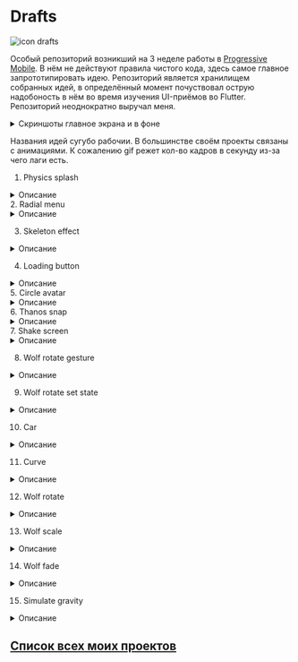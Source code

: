 # Drafts

![icon drafts][IconDrafts]

Особый репозиторий возникший на 3 неделе работы в [Progressive Mobile][ProgressiveMobile]. В нём не действуют правила чистого кода, здесь самое главное запрототипировать идею. Репозиторий является хранилищем собранных идей, в определённый момент почуствовал острую надобоность в нём во время изучения UI-приёмов во Flutter. Репозиторий неоднократно выручал меня. 

<details>
  <summary>Скриншоты главное экрана и в фоне</summary>
  
  ![main screen][MainScreen]
  ![background][Background]
</details>

Названия идей сугубо рабочии. В большинстве своём проекты связаны с анимациями. К сожалению gif режет кол-во кадров в секунду из-за чего лаги есть.

1. Physics splash

<details>
  <summary>Описание</summary>
  
  Управляемая анимация растягивания, сжатия сплэша.
  
  <details>
    <summary>Демо</summary>
  
   ![physics splash demo][PhysicsSplashDemo]
  </details>  
  
  <details>
    <summary>Скриншоты</summary>
  
  ![physics splash main screen 1][PhysicsSplashMainScreen1]
  ![physics splash main screen 2][PhysicsSplashMainScreen2]
  </details>
</details>
2. Radial menu

<details>
  <summary>Описание</summary>
  
 Управляемая анимация радиального меню.
  
  <details>
    <summary>Демо</summary>
  
   ![radial menu demo][RadialMenuDemo]
  </details>  
  
  <details>
    <summary>Скриншоты</summary>
  
  ![wolf rotate gesture set state main screen 1][WolfRotateGestureSetStateMainScreen1]
  ![wolf rotate gesture set state main screen 2][WolfRotateGestureSetStateMainScreen2]
  ![wolf rotate gesture set state main screen 3][WolfRotateGestureSetStateMainScreen3]
  ![wolf rotate gesture set state main screen 4][WolfRotateGestureSetStateMainScreen4]
  ![wolf rotate gesture set state main screen 5][WolfRotateGestureSetStateMainScreen5]
  ![wolf rotate gesture set state main screen 6][WolfRotateGestureSetStateMainScreen6]
  </details>
</details>

3. Skeleton effect

<details>
  <summary>Описание</summary>
  
 Неуправляемая анимация перелевающихся элементов.
  
  <details>
    <summary>Демо</summary>
  
   ![skeleton effect demo][SkeletonEffectDemo]
  </details>  
  
  <details>
    <summary>Скриншоты</summary>
  
  ![skeleton effect screen 1][SkeletonEffectScreen1]
  ![skeleton effect screen 2][SkeletonEffectScreen2]
  ![skeleton effect screen 3][SkeletonEffectScreen3]
  ![skeleton effect screen 4][SkeletonEffectScreen4]
  ![skeleton effect screen 5][SkeletonEffectScreen5]
  ![skeleton effect screen 6][SkeletonEffectScreen6]
  </details>
</details>

4. Loading button

<details>
  <summary>Описание</summary>
  
 Демонстрация виджета кнопки перехода на другой экран с анимацией загрузки и сплэша.
  
  <details>
    <summary>Демо</summary>
  
   ![loading button demo][LoadingButtonDemo]
  </details>  
  
  <details>
    <summary>Скриншоты</summary>
  
  ![loading button screen 1][LoadingButtonScreen1]
  ![loading button screen 2][LoadingButtonScreen2]
  ![loading button screen 3][LoadingButtonScreen3]
  ![loading button screen 4][LoadingButtonScreen4]
  </details>
</details>
5. Circle avatar
<details>
  <summary>Описание</summary>
  
 Демонстрация виджета для автарок.
  
  <details>
    <summary>Демо</summary>
  
   ![circle avatar demo][CicrcleAvatarDemo]
  </details>  
  
  <details>
    <summary>Скриншоты</summary>
  
  ![circle avatar screen 1][CicrcleAvatarScreen1]
  ![circle avatar screen 2][CicrcleAvatarScreen2]
  ![circle avatar screen 3][CicrcleAvatarScreen3]
  </details>
</details>
6. Thanos snap

<details>
  <summary>Описание</summary>
  
 Демонстрация плагина умеющего делать эффект исчезновения как в Мстителях.
  
  <details>
    <summary>Демо</summary>
  
   ![thanos snap demo][ThanosSnapDemo]
  </details>  
  
  <details>
    <summary>Скриншоты</summary>
  
  ![thanos snap screen 1_1][ThanosSnapScreen1_1]
  ![thanos snap screen 1_2][ThanosSnapScreen1_2]
  ![thanos snap screen 2_1][ThanosSnapScreen2_1]
  ![thanos snap screen 2_2][ThanosSnapScreen2_2]
  ![thanos snap screen 3_1][ThanosSnapScreen3_1]
  ![thanos snap screen 3_2][ThanosSnapScreen3_2]
  </details>
</details>
7. Shake screen

<details>
  <summary>Описание</summary>
  
 Демонстрация перелестывания, когда телефон трясётся.
  
  <details>
    <summary>Демо</summary>
  
   ![shake screen demo][ShakeScreenDemo]
  </details>  
</details>

8. Wolf rotate gesture

<details>
  <summary>Описание</summary>
  
 Управляемая вращения головы волка по направлению свайпа в горизонтальном направлении. Вправо вращение по часовой стрелке, влево против часовой стрелки.
  
  <details>
    <summary>Демо</summary>
  
   ![wolf rotate gesture demo][WolfRotateGestureDemo]
  </details>  
  
  <details>
    <summary>Скриншоты</summary>
  
  ![wolf rotate gesture main screen 1][WolfRotateGestureMainScreen1]
  ![wolf rotate gesture main screen 2][WolfRotateGestureMainScreen2]
  ![wolf rotate gesture main screen 3][WolfRotateGestureMainScreen3]
  ![wolf rotate gesture main screen 4][WolfRotateGestureMainScreen4]
  ![wolf rotate gesture main screen 5][WolfRotateGestureMainScreen5]
  ![wolf rotate gesture main screen 6][WolfRotateGestureMainScreen6]
  </details>
</details>

9. Wolf rotate set state

<details>
  <summary>Описание</summary>
  
 Управляемая вращения головы волка по направлению ведения пальца в горизонтальном направлении. Вправо вращение по часовой стрелке, влево против часовой стрелки. Так же есть кнопка для вращения на 90 градусов.
  
  <details>
    <summary>Демо</summary>
  
   ![wolf rotate gesture set state demo][WolfRotateGestureSetStateDemo]
  </details>  
  
  <details>
    <summary>Скриншоты</summary>
  
  ![wolf rotate gesture set state main screen 1][WolfRotateGestureSetStateMainScreen1]
  ![wolf rotate gesture set state main screen 2][WolfRotateGestureSetStateMainScreen2]
  ![wolf rotate gesture set state main screen 3][WolfRotateGestureSetStateMainScreen3]
  ![wolf rotate gesture set state main screen 4][WolfRotateGestureSetStateMainScreen4]
  ![wolf rotate gesture set state main screen 5][WolfRotateGestureSetStateMainScreen5]
  ![wolf rotate gesture set state main screen 6][WolfRotateGestureSetStateMainScreen6]
  </details>
</details>

10. Car
<details>
  <summary>Описание</summary>
  
  Моя первая анимация, в ней нет ничего магического. Она неуправляема.
  
  <details>
    <summary>Демо</summary>
  
   ![car demo][CarDemo]
  </details>  
  
  <details>
    <summary>Скриншоты</summary>
  
  ![Car main screen][CarMainScreen]
  </details>
</details>

11. Curve

<details>
  <summary>Описание</summary>
  
  Неуправляемая анимация, в которой задётся кривая безье по которой выполняется анимация. В данном случае симулируется отскок мяча.
  
  <details>
    <summary>Демо</summary>
  
   ![curve demo][CurveDemo]
  </details>  
  
  <details>
    <summary>Скриншоты</summary>
  
  ![curve main screen][CurveMainScreen]
  </details>
</details>

12. Wolf rotate

<details>
  <summary>Описание</summary>
  
  Неуправляемая анимация, в которой вращается голова волка.
  
  <details>
    <summary>Демо</summary>
  
   ![wolf rotate demo][WolfRotateDemo]
  </details>  
  
  <details>
    <summary>Скриншоты</summary>
  
  ![wolf rotate main screen 1][WolfRotateMainScreen1]
  ![wolf rotate main screen 2][WolfRotateMainScreen2]
  </details>
</details>

13. Wolf scale

<details>
  <summary>Описание</summary>
  
  Неуправляемая анимация, в которой изменяются размеры головы волка.
  
  <details>
    <summary>Демо</summary>
  
   ![wolf scale demo][[WolfScaleDemo]
  </details>  
  
  <details>
    <summary>Скриншоты</summary>
  
  ![wolf scale main screen 1][WolfScaleMainScreen1]
  ![wolf scale main screen 2][WolfScaleMainScreen2]
  </details>
</details>

14. Wolf fade
<details>
  <summary>Описание</summary>
  
  Неуправляемая анимация, в которой изменяется прозрачность у головы волка.
  
  <details>
    <summary>Демо</summary>
  
   ![wolf fade demo][WolfFadeDemo]
  </details>  
  
  <details>
    <summary>Скриншоты</summary>
  
  ![wolf fade main screen 1][WolfFadeMainScreen1]
  ![wolf fade main screen 2][WolfFadeMainScreen2]
  ![wolf fade main screen 3][WolfFadeMainScreen3]
  ![wolf fade main screen 4][WolfFadeMainScreen4]
  </details>
</details>

15. Simulate gravity
<details>
  <summary>Описание</summary>
  
  Неуправляемая анимация, в которой вращается голова волка.
  
  <details>
    <summary>Демо</summary>
  
   ![wolf fade demo][WolfFadeDemo]
  </details>  
  
  <details>
    <summary>Скриншоты</summary>
  
  ![wolf fade main screen 1][WolfFadeMainScreen1]
  ![wolf fade main screen 2][WolfFadeMainScreen2]
  ![wolf fade main screen 3][WolfFadeMainScreen3]
  ![wolf fade main screen 4][WolfFadeMainScreen4]
  </details>
</details>


## [Список всех моих проектов][ListAllMyProject]

[ProgressiveMobile]:<https://pmobi.ru/>
[ListAllMyProject]:<https://github.com/iebrosalin/all_public_projects>
[IconDrafts]:<https://github.com/iebrosalin/mobile/blob/master/readme/flutter/drafts/icons/icon.png>

[MainScreen]:<https://github.com/iebrosalin/mobile/blob/master/readme/flutter/drafts/app/main_screen.jpg>
[Background]:<https://github.com/iebrosalin/mobile/blob/master/readme/flutter/drafts/app/background.jpg>

[CarDemo]:<https://github.com/iebrosalin/mobile/blob/master/readme/flutter/drafts/screens/car/demo.gif>
[CarMainScreen]:<https://github.com/iebrosalin/mobile/blob/master/readme/flutter/drafts/screens/car/main_screen.jpg>

[CurveDemo]:<https://github.com/iebrosalin/mobile/blob/master/readme/flutter/drafts/screens/curve/demo.gif>
[CurveMainScreen]:<https://github.com/iebrosalin/mobile/blob/master/readme/flutter/drafts/screens/curve/main_screen.jpg>

[CurveDemo]:<https://github.com/iebrosalin/mobile/blob/master/readme/flutter/drafts/screens/curve/demo.gif>
[CurveMainScreen]:<https://github.com/iebrosalin/mobile/blob/master/readme/flutter/drafts/screens/curve/main_screen.jpg>

[WolfRotateDemo]:<https://github.com/iebrosalin/mobile/blob/master/readme/flutter/drafts/screens/wolf_rotate/demo.gif>
[WolfRotateMainScreen1]:<https://github.com/iebrosalin/mobile/blob/master/readme/flutter/drafts/screens/wolf_rotate/rotation_1.jpg>
[WolfRotateMainScreen2]:<https://github.com/iebrosalin/mobile/blob/master/readme/flutter/drafts/screens/wolf_rotate/rotation_2.jpg>

[WolfScaleDemo]:<https://github.com/iebrosalin/mobile/blob/master/readme/flutter/drafts/screens/wolf_scale/demo.gif>
[WolfScaleMainScreen1]:<https://github.com/iebrosalin/mobile/blob/master/readme/flutter/drafts/screens/wolf_scale/scale_1.jpg>
[WolfScaleMainScreen2]:<https://github.com/iebrosalin/mobile/blob/master/readme/flutter/drafts/screens/wolf_scale/scale_2.jpg>

[WolfFadeDemo]:<https://github.com/iebrosalin/mobile/blob/master/readme/flutter/drafts/screens/wolf_fade/demo.gif>
[WolfFadeMainScreen1]:<https://github.com/iebrosalin/mobile/blob/master/readme/flutter/drafts/screens/wolf_fade/fade_1.jpg>
[WolfFadeMainScreen2]:<https://github.com/iebrosalin/mobile/blob/master/readme/flutter/drafts/screens/wolf_fade/fade_2.jpg>
[WolfFadeMainScreen3]:<https://github.com/iebrosalin/mobile/blob/master/readme/flutter/drafts/screens/wolf_fade/fade_3.jpg>
[WolfFadeMainScreen4]:<https://github.com/iebrosalin/mobile/blob/master/readme/flutter/drafts/screens/wolf_fade/fade_4.jpg>


[PhysicsSplashDemo]:<https://github.com/iebrosalin/mobile/blob/master/readme/flutter/drafts/screens/physics_splash/demo.gif>
[PhysicsSplashMainScreen1]:<https://github.com/iebrosalin/mobile/blob/master/readme/flutter/drafts/screens/physics_splash/splash_1.jpg>
[PhysicsSplashMainScreen2]:<https://github.com/iebrosalin/mobile/blob/master/readme/flutter/drafts/screens/physics_splash/splash_2.jpg>

[WolfRotateGestureDemo]:<https://github.com/iebrosalin/mobile/blob/master/readme/flutter/drafts/screens/wolf_rotate_gesture/demo.gif>
[WolfRotateGestureMainScreen1]:<https://github.com/iebrosalin/mobile/blob/master/readme/flutter/drafts/screens/wolf_rotate_gesture/rotate_1.jpg>
[WolfRotateGestureMainScreen2]:<https://github.com/iebrosalin/mobile/blob/master/readme/flutter/drafts/screens/wolf_rotate_gesture/rotate_2.jpg>
[WolfRotateGestureMainScreen3]:<https://github.com/iebrosalin/mobile/blob/master/readme/flutter/drafts/screens/wolf_rotate_gesture/rotate_3.jpg>
[WolfRotateGestureMainScreen4]:<https://github.com/iebrosalin/mobile/blob/master/readme/flutter/drafts/screens/wolf_rotate_gesture/rotate_4.jpg>
[WolfRotateGestureMainScreen5]:<https://github.com/iebrosalin/mobile/blob/master/readme/flutter/drafts/screens/wolf_rotate_gesture/rotate_5.jpg>
[WolfRotateGestureMainScreen6]:<https://github.com/iebrosalin/mobile/blob/master/readme/flutter/drafts/screens/wolf_rotate_gesture/rotate_6.jpg>

[WolfRotateGestureSetStateDemo]:<https://github.com/iebrosalin/mobile/blob/master/readme/flutter/drafts/screens/wolf_rotate_gesture_set_state/demo.gif>
[WolfRotateGestureSetStateMainScreen1]:<https://github.com/iebrosalin/mobile/blob/master/readme/flutter/drafts/screens/wolf_rotate_gesture_set_state/rotate_1.jpg>
[WolfRotateGestureSetStateMainScreen2]:<https://github.com/iebrosalin/mobile/blob/master/readme/flutter/drafts/screens/wolf_rotate_gesture_set_state/rotate_2.jpg>
[WolfRotateGestureSetStateMainScreen3]:<https://github.com/iebrosalin/mobile/blob/master/readme/flutter/drafts/screens/wolf_rotate_gesture_set_state/rotate_3.jpg>
[WolfRotateGestureSetStateMainScreen4]:<https://github.com/iebrosalin/mobile/blob/master/readme/flutter/drafts/screens/wolf_rotate_gesture_set_state/rotate_4.jpg>
[WolfRotateGestureSetStateMainScreen5]:<https://github.com/iebrosalin/mobile/blob/master/readme/flutter/drafts/screens/wolf_rotate_gesture_set_state/rotate_5.jpg>
[WolfRotateGestureSetStateMainScreen6]:<https://github.com/iebrosalin/mobile/blob/master/readme/flutter/drafts/screens/wolf_rotate_gesture_set_state/rotate_6.jpg>

[RadialMenuDemo]:<https://github.com/iebrosalin/mobile/blob/master/readme/flutter/drafts/screens/radial_menu/demo.gif>
[RadialMenuScreen1]:<https://github.com/iebrosalin/mobile/blob/master/readme/flutter/drafts/screens/radial_menu/screen_1.jpg>
[RadialMenuScreen2]:<https://github.com/iebrosalin/mobile/blob/master/readme/flutter/drafts/screens/radial_menu/screen_2.jpg>
[RadialMenuScreen3]:<https://github.com/iebrosalin/mobile/blob/master/readme/flutter/drafts/screens/radial_menu/screen_3.jpg>

[SkeletonEffectDemo]:<https://github.com/iebrosalin/mobile/blob/master/readme/flutter/drafts/screens/skeleton_effect/demo.gif>
[SkeletonEffectScreen1]:<https://github.com/iebrosalin/mobile/blob/master/readme/flutter/drafts/screens/skeleton_effect/effect_1.jpg>
[SkeletonEffectScreen2]:<https://github.com/iebrosalin/mobile/blob/master/readme/flutter/drafts/screens/skeleton_effect/effect_2.jpg>
[SkeletonEffectScreen3]:<https://github.com/iebrosalin/mobile/blob/master/readme/flutter/drafts/screens/skeleton_effect/effect_3.jpg>
[SkeletonEffectScreen4]:<https://github.com/iebrosalin/mobile/blob/master/readme/flutter/drafts/screens/skeleton_effect/effect_4.jpg>
[SkeletonEffectScreen5]:<https://github.com/iebrosalin/mobile/blob/master/readme/flutter/drafts/screens/skeleton_effect/effect_5.jpg>
[SkeletonEffectScreen6]:<https://github.com/iebrosalin/mobile/blob/master/readme/flutter/drafts/screens/skeleton_effect/effect_6.jpg>

[LoadingButtonDemo]:<https://github.com/iebrosalin/mobile/blob/master/readme/flutter/drafts/screens/loading_button/demo.gif>
[LoadingButtonScreen1]:<https://github.com/iebrosalin/mobile/blob/master/readme/flutter/drafts/screens/loading_button/screen_1.jpg>
[LoadingButtonScreen2]:<https://github.com/iebrosalin/mobile/blob/master/readme/flutter/drafts/screens/loading_button/screen_2.jpg>
[LoadingButtonScreen3]:<https://github.com/iebrosalin/mobile/blob/master/readme/flutter/drafts/screens/loading_button/screen_3.jpg>
[LoadingButtonScreen4]:<https://github.com/iebrosalin/mobile/blob/master/readme/flutter/drafts/screens/loading_button/screen_4.jpg>

[CicrcleAvatarDemo]:<https://github.com/iebrosalin/mobile/blob/master/readme/flutter/drafts/screens/circle_avatar/demo.gif>
[CicrcleAvatarScreen1]:<https://github.com/iebrosalin/mobile/blob/master/readme/flutter/drafts/screens/circle_avatar/screen_1.jpg>
[CicrcleAvatarScreen2]:<https://github.com/iebrosalin/mobile/blob/master/readme/flutter/drafts/screens/circle_avatar/screen_2.jpg>
[CicrcleAvatarScreen3]:<https://github.com/iebrosalin/mobile/blob/master/readme/flutter/drafts/screens/circle_avatar/screen_3.jpg>

[ThanosSnapDemo]:<https://github.com/iebrosalin/mobile/blob/master/readme/flutter/drafts/screens/thanos_snap/demo.gif>
[ThanosSnapScreen1_1]:<https://github.com/iebrosalin/mobile/blob/master/readme/flutter/drafts/screens/thanos_snap/panda_1_1.jpg>
[ThanosSnapScreen1_2]:<https://github.com/iebrosalin/mobile/blob/master/readme/flutter/drafts/screens/thanos_snap/panda_1_2.jpg>
[ThanosSnapScreen2_1]:<https://github.com/iebrosalin/mobile/blob/master/readme/flutter/drafts/screens/thanos_snap/panda_2_1.jpg>
[ThanosSnapScreen2_2]:<https://github.com/iebrosalin/mobile/blob/master/readme/flutter/drafts/screens/thanos_snap/panda_2_2.jpg>
[ThanosSnapScreen3_1]:<https://github.com/iebrosalin/mobile/blob/master/readme/flutter/drafts/screens/thanos_snap/panda_3_1.jpg>
[ThanosSnapScreen3_2]:<https://github.com/iebrosalin/mobile/blob/master/readme/flutter/drafts/screens/thanos_snap/panda_3_2.jpg>

[ShakeScreenDemo]:<https://github.com/iebrosalin/mobile/blob/master/readme/flutter/drafts/screens/shake_screen/demo.gif>
